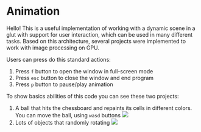 # Animation

Hello!
This is a useful implementation of working with a dynamic scene in a glut with support for user interaction, which can be used in many different tasks. Based on this architecture, several projects were implemented to work with image processing on GPU. 

Users can press do this standard actions:
1. Press `f` button to open the window in full-screen mode
2. Press  `esc` button to close the window and end program
3. Press `p` button to pause/play animation

To show basics abilities of this code you can see these two projects:
1) A ball that hits the chessboard and repaints its cells in different colors.
You can move the ball, using `wasd` buttons
[![](https://res.cloudinary.com/marcomontalbano/image/upload/v1632173188/video_to_markdown/images/google-drive--1jdCZwY5I_lTSH1cmJMuMJaPR8YXPindv-c05b58ac6eb4c4700831b2b3070cd403.jpg)](https://drive.google.com/file/d/1jdCZwY5I_lTSH1cmJMuMJaPR8YXPindv/view?usp=sharing "")
2) Lots of objects that randomly rotating
[![](https://res.cloudinary.com/marcomontalbano/image/upload/v1632173137/video_to_markdown/images/google-drive--1l-3qjVImyA-T3q1tJoY3vneu5eAdBIif-c05b58ac6eb4c4700831b2b3070cd403.jpg)](https://drive.google.com/file/d/1l-3qjVImyA-T3q1tJoY3vneu5eAdBIif/view?usp=sharing "")
